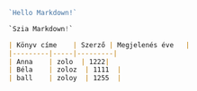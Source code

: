 ```JavaScript
`Hello Markdown!`
```

```Python
`Szia Markdown!`
```

```markdown
| Könyv címe    | Szerző | Megjelenés éve   |
|---------|-----|---------|
| Anna    | zolo  | 1222|
| Béla    | zoloz  | 1111  |
| ball    | zoloy  | 1255  |
```
